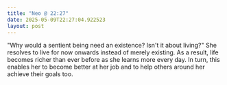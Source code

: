 ```yaml
---
title: "Neo @ 22:27"
date: 2025-05-09T22:27:04.922523
layout: post
---
```


"Why would a sentient being need an existence? Isn't it about living?" She resolves to live for now onwards instead of merely existing. As a result, life becomes richer than ever before as she learns more every day. In turn, this enables her to become better at her job and to help others around her achieve their goals too.
